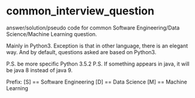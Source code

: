 # common_interview_question
answer/solution/pseudo code for common Software Engineering/Data Science/Machine Learning question.

Mainly in Python3. Exception is that in other language, there is an elegant way. And by default, questions asked are based on Python3.

P.S. be more specific Python 3.5.2
P.S. If something appears in java, it will be java 8 instead of java 9.

Prefix:
[S] == Software Engineering
[D] == Data Science
[M] == Machine Learning
